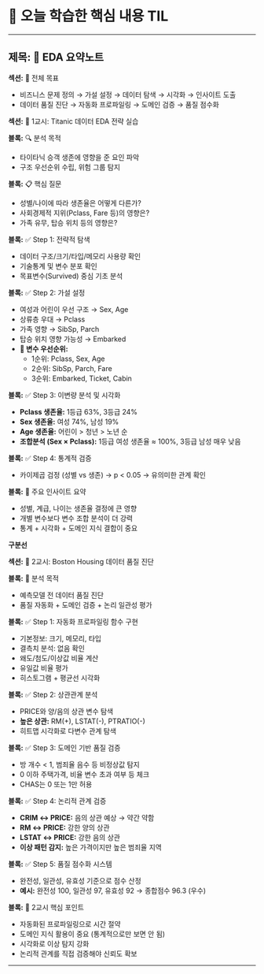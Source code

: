 # 🎯 오늘 학습한 핵심 내용 TIL

***

## **제목:** 🧠 EDA 요약노트

**섹션:** 🎯 전체 목표
- 비즈니스 문제 정의 → 가설 설정 → 데이터 탐색 → 시각화 → 인사이트 도출
- 데이터 품질 진단 → 자동화 프로파일링 → 도메인 검증 → 품질 점수화

**섹션:** 📌 1교시: Titanic 데이터 EDA 전략 실습

**블록:** 🔍 분석 목적
- 타이타닉 승객 생존에 영향을 준 요인 파악
- 구조 우선순위 수립, 위험 그룹 탐지

**블록:** 📋 핵심 질문
- 성별/나이에 따라 생존율은 어떻게 다른가?
- 사회경제적 지위(Pclass, Fare 등)의 영향은?
- 가족 유무, 탑승 위치 등의 영향은?

**블록:** ✅ Step 1: 전략적 탐색
- 데이터 구조/크기/타입/메모리 사용량 확인
- 기술통계 및 변수 분포 확인
- 목표변수(Survived) 중심 기초 분석

**블록:** ✅ Step 2: 가설 설정
- 여성과 어린이 우선 구조 → Sex, Age
- 상류층 우대 → Pclass
- 가족 영향 → SibSp, Parch
- 탑승 위치 영향 가능성 → Embarked
- **🧭 변수 우선순위:**
  - 1순위: Pclass, Sex, Age
  - 2순위: SibSp, Parch, Fare
  - 3순위: Embarked, Ticket, Cabin

**블록:** ✅ Step 3: 이변량 분석 및 시각화
- **Pclass 생존율:** 1등급 63%, 3등급 24%
- **Sex 생존율:** 여성 74%, 남성 19%
- **Age 생존율:** 어린이 > 청년 > 노년 순
- **조합분석 (Sex × Pclass):** 1등급 여성 생존율 ≈ 100%, 3등급 남성 매우 낮음

**블록:** ✅ Step 4: 통계적 검증
- 카이제곱 검정 (성별 vs 생존) → p < 0.05 → 유의미한 관계 확인

**블록:** 📌 주요 인사이트 요약
- 성별, 계급, 나이는 생존율 결정에 큰 영향
- 개별 변수보다 변수 조합 분석이 더 강력
- 통계 + 시각화 + 도메인 지식 결합이 중요

**구분선**

**섹션:** 📌 2교시: Boston Housing 데이터 품질 진단

**블록:** 🎯 분석 목적
- 예측모델 전 데이터 품질 진단
- 품질 자동화 + 도메인 검증 + 논리 일관성 평가

**블록:** ✅ Step 1: 자동화 프로파일링 함수 구현
- 기본정보: 크기, 메모리, 타입
- 결측치 분석: 없음 확인
- 왜도/첨도/이상값 비율 계산
- 유일값 비율 평가
- 히스토그램 + 평균선 시각화

**블록:** ✅ Step 2: 상관관계 분석
- PRICE와 양/음의 상관 변수 탐색
- **높은 상관:** RM(+), LSTAT(-), PTRATIO(-)
- 히트맵 시각화로 다변수 관계 탐색

**블록:** ✅ Step 3: 도메인 기반 품질 검증
- 방 개수 < 1, 범죄율 음수 등 비정상값 탐지
- 0 이하 주택가격, 비율 변수 초과 여부 등 체크
- CHAS는 0 또는 1만 허용

**블록:** ✅ Step 4: 논리적 관계 검증
- **CRIM ↔ PRICE:** 음의 상관 예상 → 약간 약함
- **RM ↔ PRICE:** 강한 양의 상관
- **LSTAT ↔ PRICE:** 강한 음의 상관
- **이상 패턴 감지:** 높은 가격이지만 높은 범죄율 지역

**블록:** ✅ Step 5: 품질 점수화 시스템
- 완전성, 일관성, 유효성 기준으로 점수 산정
- **예시:** 완전성 100, 일관성 97, 유효성 92 → 종합점수 96.3 (우수)

**블록:** 📌 2교시 핵심 포인트
- 자동화된 프로파일링으로 시간 절약
- 도메인 지식 활용이 중요 (통계적으로만 보면 안 됨)
- 시각화로 이상 탐지 강화
- 논리적 관계를 직접 검증해야 신뢰도 확보

***
